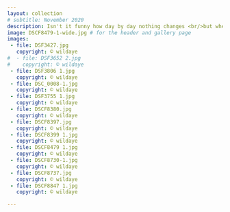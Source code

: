 ```yaml
---
layout: collection
# subtitle: November 2020
description: Isn't it funny how day by day nothing changes <br/>but when you look back everything is different. <br/><br/> <em>C.S. Lewis</em>
image: DSCF8479-1-wide.jpg # for the header and gallery page
images:
 - file: DSF3427.jpg
   copyright: © wildaye
#  - file: DSF3652 2.jpg
#    copyright: © wildaye
 - file: DSF3806 1.jpg
   copyright: © wildaye
 - file: DSC_0008-1.jpg
   copyright: © wildaye
 - file: DSF3755 1.jpg
   copyright: © wildaye
 - file: DSCF8380.jpg
   copyright: © wildaye
 - file: DSCF8397.jpg
   copyright: © wildaye
 - file: DSCF8399 1.jpg
   copyright: © wildaye
 - file: DSCF8479 1.jpg
   copyright: © wildaye
 - file: DSCF8730-1.jpg
   copyright: © wildaye
 - file: DSCF8737.jpg
   copyright: © wildaye
 - file: DSCF8847 1.jpg
   copyright: © wildaye

---
```


